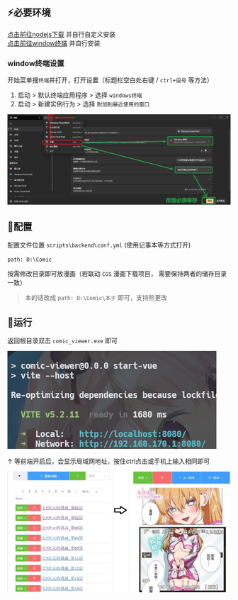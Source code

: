 
## ⚡️必要环境
[点击前往nodejs下载](https://nodejs.cn/download/current/) 并自行自定义安装<br>
[点击前往window终端](https://apps.microsoft.com/detail/9N0DX20HK701?launch=true&mode=full&hl=zh-cn&gl=cn&ocid=bingwebsearch) 并自行安装

### window终端设置
开始菜单搜`终端`并打开，打开设置（标题栏空白处右键 / `ctrl+逗号` 等方法）<br>
1. 启动 > 默认终端应用程序 > 选择 `windows终端`<br>
2. 启动 > 新建实例行为 > 选择 `附加到最近使用的窗口`

![](assets/show-win-terminal-conf.jpg)

## 🔨配置
配置文件位置 `scripts\backend\conf.yml` (使用记事本等方式打开)

`path: D:\Comic`

按需修改目录即可放漫画（若联动 `CGS` 漫画下载项目， 需要保持两者的储存目录一致） 

> 本的话改成 `path: D:\Comic\本子` 即可，支持热更改

## 🚀运行
返回根目录双击 `comic_viewer.exe` 即可

![](assets/vue.png)

↑ 等前端开启后，会显示局域网地址，按住ctrl点击或手机上输入相同即可

![](assets/comic_viewer.jpg)
